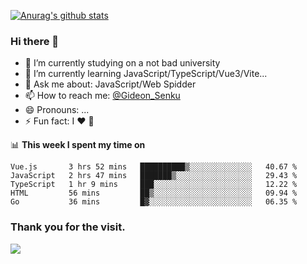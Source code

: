 [![Anurag's github stats](https://github-readme-stats.vercel.app/api?username=gideonsenku)](https://github.com/anuraghazra/github-readme-stats)
### Hi there 👋
- 🔭 I’m currently studying on a not bad university 
- 🌱 I’m currently learning JavaScript/TypeScript/Vue3/Vite...
- 💬 Ask me about: JavaScript/Web Spidder 
- 📫 How to reach me: [@Gideon_Senku](https://t.me/Gideon_Senku)
- 😄 Pronouns: ...
- ⚡ Fun fact: I ❤️ 🎵

📊 **This week I spent my time on**
<!--START_SECTION:waka-->
```text
Vue.js       3 hrs 52 mins   ██████████▒░░░░░░░░░░░░░░   40.67 % 
JavaScript   2 hrs 47 mins   ███████▒░░░░░░░░░░░░░░░░░   29.43 % 
TypeScript   1 hr 9 mins     ███░░░░░░░░░░░░░░░░░░░░░░   12.22 % 
HTML         56 mins         ██▒░░░░░░░░░░░░░░░░░░░░░░   09.94 % 
Go           36 mins         █▓░░░░░░░░░░░░░░░░░░░░░░░   06.35 % 
```
<!--END_SECTION:waka-->


### Thank you for the visit.
![](http://profile-counter.glitch.me/gideonsenku/count.svg)
<!--
**GideonSenku/GideonSenku** is a ✨ _special_ ✨ repository because its `README.md` (this file) appears on your GitHub profile.

Here are some ideas to get you started:

- 🔭 I’m currently working on ...
- 🌱 I’m currently learning ...
- 👯 I’m looking to collaborate on ...
- 🤔 I’m looking for help with ...
- 💬 Ask me about ...
- 📫 How to reach me: ...
- 😄 Pronouns: ...
- ⚡ Fun fact: ...
-->
